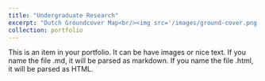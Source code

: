 ```yaml
---
title: "Undergraduate Research"
excerpt: "Dutch Groundcover Map<br/><img src='/images/ground-cover.png'>"
collection: portfolio
---
```


This is an item in your portfolio. It can be have images or nice text. If you name the file .md, it will be parsed as markdown. If you name the file .html, it will be parsed as HTML. 
